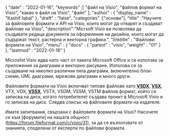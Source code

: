 {
  "date" : "2022-01-16",
  "keywords" :[ "файл на Visio", "файлов формат на Visio", "какво е файл на Visio", "файл" ],
  "author" : {
    "display_name" : "Kashif Iqbal"
},
  "draft" : "false",
  "categories" :["основи"],
  "title" :"Научете за файловите формати и API на Visio, които могат да отварят и създават файлове на Visio",
  "description":"Micrsoft Visio ви позволява да създавате редица документи за оформление на дизайна, които могат да съдържат текст, растерна и векторна графика.",
  "linktitle" : "Файлови формати на Visio",
  "menu" : {
    "docs" : {
      "parent" : "visio",
      "weight" : "01"
}
},
  "lastmod" : "2022-01-16"
}

Microsfot Visio идва като част от пакета Microsoft Office и се използва за приложения за диаграми и векторно рисуване. Използва се за създаване на няколко различни типа диаграми, включително блок-схеми, UML диаграми, мрежови диаграми и много други.

Файловите формати на Visio включват типове файлове като **[VSDX](/bg/visio/vsdx/)**, **[VSX](/bg/visio/vsx/)**, VTX, VDX, **[VSSX](/bg/visio/vssx/)**, VSTX, VSDM, VSSM, VSTM файлов формат, който се записва на диск, когато потребителят създава проект в Microsoft Visio и го записва на диск. Следва списък на файловите формати на издателя.

Имате запитвания, свързани с файловите формати на Visio? Насочете се към [форумите] на нашата общност (https://forum.fileformat.com/c/visio/31), за да се възползвате от знанията, споделени от експерти по файлови формати.


